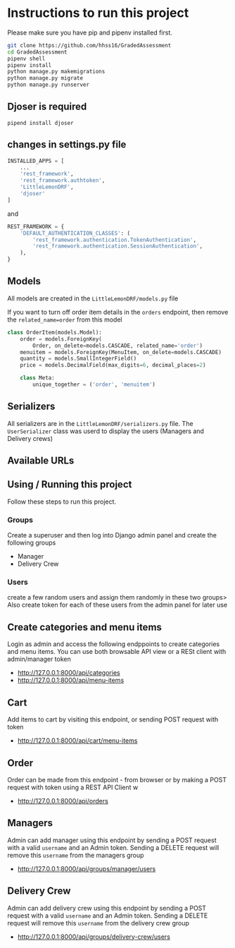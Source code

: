 # Instructions to run this project

Please make sure you have pip and pipenv installed first. 

```sh
git clone https://github.com/hhss16/GradedAssessment
cd GradedAssessment
pipenv shell
pipenv install 
python manage.py makemigrations 
python manage.py migrate
python manage.py runserver
```

## Djoser is required

`pipend install djoser`

## changes in settings.py file 

```python 
INSTALLED_APPS = [
    ...
    'rest_framework',
    'rest_framework.authtoken',
    'LittleLemonDRF',
    'djoser'
]

```

and

```python
REST_FRAMEWORK = {
    'DEFAULT_AUTHENTICATION_CLASSES': (
        'rest_framework.authentication.TokenAuthentication',
        'rest_framework.authentication.SessionAuthentication',
    ),
}

```

## Models

All models are created in the `LittleLemonDRF/models.py` file

If you want to turn off order item details in the `orders` endpoint, then remove the `related_name=order` from this model

```python
class OrderItem(models.Model):
    order = models.ForeignKey(
        Order, on_delete=models.CASCADE, related_name='order')
    menuitem = models.ForeignKey(MenuItem, on_delete=models.CASCADE)
    quantity = models.SmallIntegerField()
    price = models.DecimalField(max_digits=6, decimal_places=2)

    class Meta:
        unique_together = ('order', 'menuitem')

```

## Serializers 

All serializers are in the `LittleLemonDRF/serializers.py` file. The `UserSerializer` class was userd to display the users (Managers and Delivery crews)

## Available URLs

## Using / Running this project

Follow these steps to run this project. 

### Groups 
Create a superuser and then log into Django admin panel and create the following groups

* Manager
* Delivery Crew

### Users
create a few random users and assign them randomly in these two groups> Also create token for each of these users from the admin panel for later use


## Create categories and menu items 

Login as admin and access the following endppoints to create categories and menu items. You can use both browsable API view or a RESt client with admin/manager token
 * http://127.0.0.1:8000/api/categories
 * http://127.0.0.1:8000/api/menu-items

## Cart

Add items to cart by visiting this endpoint, or sending POST request with token

* http://127.0.0.1:8000/api/cart/menu-items

## Order 

Order can be made from this endpoint - from browser or by making a POST request with token using a REST API Client w

* http://127.0.0.1:8000/api/orders


## Managers 

Admin can add manager using this endpoint by sending a POST request with a valid `username` and an Admin token. Sending a DELETE request will remove this `username` from the managers group

* http://127.0.0.1:8000/api/groups/manager/users


## Delivery Crew

Admin can add delivery crew using this endpoint by sending a POST request with a valid `username` and an Admin token. Sending a DELETE request will remove this `username` from the delivery crew group

* http://127.0.0.1:8000/api/groups/delivery-crew/users